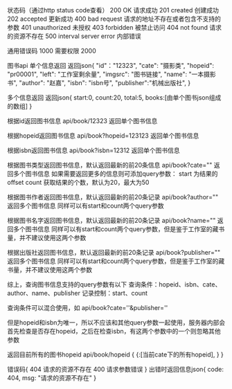 状态码（通过http status code查看）
200 OK 请求成功
201 created 创建成功
202 accepted 更新成功
400 bad request 请求的地址不存在或者包含不支持的参数
401 unauthorized 未授权
403 forbidden 被禁止访问
404 not found 请求的资源不存在
500 interval server error 内部错误

通用错误码
1000 需要权限 
2000 

图书api
单个信息返回
返回json{
	"id"："12323",
	"cate": "摄影类",
	"hopeid": "pr00001",
	"left": "工作室剩余量", 
	"imgsrc": "图书链接",
	"name": "一本摄影书",
	"author": "赵嘉",
	"isbn": "isbn号",
	"publisher":"机械出版社",
}

多个信息返回
返回json{
	start:0,
	count:20,
	total:5,
	books:[由单个图书json组成的数组]
}	


根据id返回图书信息
api/book/12323
返回单个图书信息

根据hopeid返回图书信息
api/book?hopeid=123123
返回单个图书信息

根据isbn返回图书信息 
api/book?isbn=12312
返回单个图书信息

根据图书类型返回图书信息，默认返回最新的前20条信息
api/book?cate=""
返回多个图书信息
如果需要返回更多的信息则可添加query参数：
start 为结果的offset
count 获取结果的个数，默认为20，最大为50

根据图书作者返回图书信息，默认返回最新的前20条记录
api/book?author=""
返回多个图书信息
同样可以有start和count两个query参数

根据图书名字返回图书信息，默认返回最新的前20条记录
api/book?name=""
返回多个图书信息
同样可以有start和count两个query参数，但是鉴于工作室的藏书量，并不建议使用这两个参数

根据出版社返回图书信息，默认返回最新的前20条记录
api/book?publisher=""
返回多个图书信息
同样可以有start和count两个query参数，但是鉴于工作室的藏书量，并不建议使用这两个参数

综上，查询图书信息支持的query参数有以下
查询条件：hopeid、isbn、cate、author、name、publisher
记录控制：start、count

查询条件可以混合使用，如
api/book?cate=''&publisher=''

但是hopeid和isbn为唯一，所以不应该和其他query参数一起使用，服务器内部会首先检查是否存在hopeid，之后在检查isbn，有这两个参数中的一个则忽略其他参数

返回目前所有的图书hopeid
api/book/hopeid
{
	{:[当前cate下的所有hopeid],
	}
}


错误码{
	404 请求的资源不存在
	400 请求参数错误
}
出错时返回信息json{
	code: 404,
	msg: "请求的资源不存在"
}